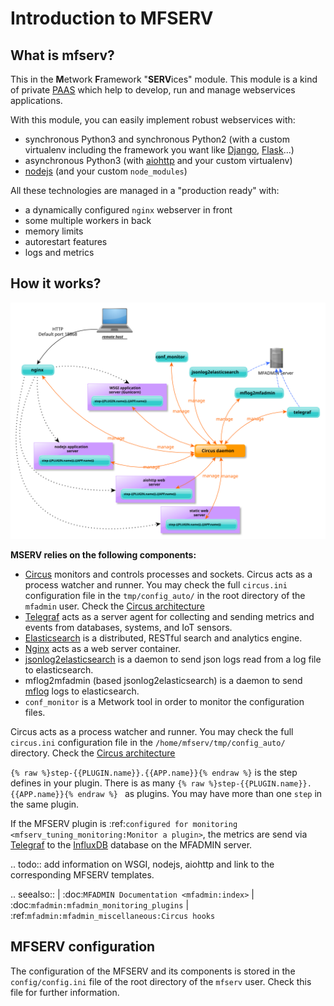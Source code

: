 # Introduction to MFSERV


## What is mfserv?

This in the **M**etwork **F**ramework "**SERV**ices" module. This module is a kind of private [PAAS](https://en.wikipedia.org/wiki/Platform_as_a_service) which help to develop, run and manage webservices applications.

With this module, you can easily implement robust webservices with:

- synchronous Python3 and synchronous Python2 (with a custom virtualenv including the framework you want like [Django](https://www.djangoproject.com/), [Flask](http://flask.pocoo.org/)...)
- asynchronous Python3 (with [aiohttp](https://aiohttp.readthedocs.io/) and your custom virtualenv)
- [nodejs](http://nodejs.org) (and your custom `node_modules`)

All these technologies are managed in a "production ready" with:

- a dynamically configured `nginx` webserver in front
- some multiple workers in back
- memory limits
- autorestart features
- logs and metrics

## How it works?

![image](./_images/overall_architecture.svg)

**MSERV relies on the following components:**

- [Circus](https://circus.readthedocs.io/en/latest/) monitors and controls processes and sockets. Circus acts as a process watcher and runner. You may check the full `circus.ini` configuration file in the `tmp/config_auto/` in the root directory of the `mfadmin` user. Check the [Circus architecture](https://circus.readthedocs.io/en/latest/design/architecture/)
- [Telegraf](https://docs.influxdata.com/telegraf/) acts as a server agent for collecting and sending metrics and events from databases, systems, and IoT sensors.
- [Elasticsearch](https://www.elastic.co/products/elasticsearch) is a distributed, RESTful search and analytics engine.
- [Nginx](https://www.nginx.com/) acts as a web server container.
- [jsonlog2elasticsearch](https://github.com/metwork-framework/jsonlog2elasticsearch) is a daemon to send json logs read from a log file to elasticsearch.
- mflog2mfadmin (based jsonlog2elasticsearch) is a daemon to send [mflog](https://github.com/metwork-framework/mflog) logs to elasticsearch.
- `conf_monitor` is a Metwork tool in order to monitor the configuration files.

Circus acts as a process watcher and runner. You may check the full `circus.ini` configuration file in the `/home/mfserv/tmp/config_auto/` directory. Check the [Circus architecture](https://circus.readthedocs.io/en/latest/design/architecture/)

`{% raw %}step-{{PLUGIN.name}}.{{APP.name}}{% endraw %}` is the step defines in your plugin.  There is as many `{% raw %}step-{{PLUGIN.name}}.{{APP.name}}{% endraw %} ` as plugins. You may have more than one `step` in the same plugin.


If the MFSERV plugin is :ref:`configured for monitoring <mfserv_tuning_monitoring:Monitor a plugin>`, the metrics are send via [Telegraf](https://docs.influxdata.com/telegraf/) to the [InfluxDB](https://docs.influxdata.com/influxdb/) database on the MFADMIN server.

.. todo:: add information on WSGI, nodejs, aiohttp and link to the corresponding MFSERV templates.

.. seealso::
    | :doc:`MFADMIN Documentation <mfadmin:index>`
    | :doc:`mfadmin:mfadmin_monitoring_plugins`
    | :ref:`mfadmin:mfadmin_miscellaneous:Circus hooks` 


## MFSERV configuration

The configuration of the MFSERV and its components is stored in the `config/config.ini` file of the root directory of the `mfserv` user. Check this file for further information.

<!--
Intentional comment to prevent m2r from generating bad rst statements when the file ends with a block .. xxx ::
-->
